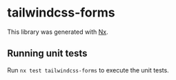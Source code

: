 # tailwindcss-forms

This library was generated with [Nx](https://nx.dev).

## Running unit tests

Run `nx test tailwindcss-forms` to execute the unit tests.
